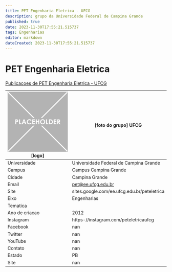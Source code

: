 ```yaml
---
title: PET Engenharia Eletrica - UFCG
description: grupo da Universidade Federal de Campina Grande
published: true
date: 2023-11-30T17:55:21.515737
tags: Engenharias
editor: markdown
dateCreated: 2023-11-30T17:55:21.515737
---
```


# PET Engenharia Eletrica

[Publicacoes de PET Engenharia Eletrica - UFCG](/atividade/126PETEngenhariaEletricaUFCG/feed.md)

| ![placeholder.png](/placeholder.png) [logo] | [foto do grupo] UFCG         |
| ------------------------------------------- | ------------------------------------------------- |
| Universidade                                | Universidade Federal de Campina Grande      |
| Campus                                      | Campus Campina Grande            |
| Cidade                                      | Campina Grande             |
| Email                                       | pet@ee.ufcg.edu.br             |
| Site                                        | sites.google.com/ee.ufcg.edu.br/peteletrica              |
| Eixo                                        | Engenharias              |
| Tematica                                    |           |
| Ano de criacao                              | 2012        |
| Instagram                                   | https-//instagram.com/peteletricaufcg         |
| Facebook                                    | nan          |
| Twitter                                     | nan           |
| YouTube                                     | nan           |
| Contato                                     | nan         |
| Estado                                      |  PB            |
| Site                                        | nan |
